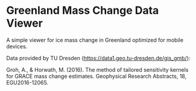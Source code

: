 # Greenland Mass Change Data Viewer

A simple viewer for ice mass change in Greenland optimized for mobile devices.

Data provided by TU Dresden (https://data1.geo.tu-dresden.de/gis_gmb/):
 
Groh, A., & Horwath, M. (2016). The method of tailored sensitivity kernels for GRACE mass change estimates. 
Geophysical Research Abstracts, 18, EGU2016-12065. 
